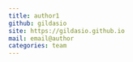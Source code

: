 ```yaml
---
title: author1
github: gildasio
site: https://gildasio.github.io
mail: email@author
categories: team
---
```

